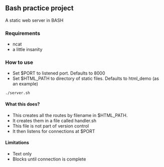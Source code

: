 ## Bash practice project
A static web server in BASH

### Requirements
* ncat
* a little insanity

### How to use
* Set $PORT to listened port. Defaults to 8000
* Set $HTML_PATH to directory of static files. Defaults to html_demo (as an example)


```
./server.sh
```
#### What this does?
* This creates all the routes by filename in $HTML_PATH. 
* It creates them in a file called handler.sh
* This file is not part of version control
* It then listens for connections at $PORT

#### Limitations
* Text only
* Blocks until connection is complete

